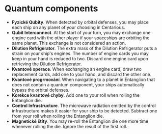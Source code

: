 # Quantum components

- **Fyzické Qubity**. When detected by orbital defenses, you may place each ship on any planet of your choosing in Centarious.
- **Qubit Interconnect**. At the start of your turn, you may exchange one engine card with the other player if your spaceships are orbiting the same planet. This exchange is not considered an action.
- **Dilution Refrigerator**. The extra mass of the Dilution Refrigerator puts a strain on your ship's engines. The number of engine cards you may keep in your hand is reduced to two. Discard one engine card upon retrieving the Dilution Refrigerator.
- **Kvantové operace**. When exchanging an engine card, draw two replacement cards, add one to your hand, and discard the other one.
- **Kvantové progrmování**. When navigating to a planet in Entanglion that does not contain a quantum component, your ships automatically bypass the orbital defenses.
- **Korekce kvantové chyby**. Add one to your roll when rolling the Entanglion die.
- **Control Infrastructure**. The microwave radiation emitted by the control infrastructure makes it easier for your ship to be detected. Subtract one from your roll when rolling the Entanglion die.
- **Magnetické štíty**. You may re-roll the Entanglion die one more time whenever rolling the die. Ignore the result of the first roll.
